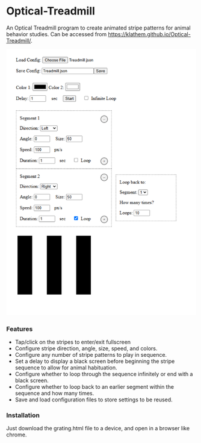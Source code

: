 # Optical-Treadmill
An Optical Treadmill program to create animated stripe patterns for animal behavior studies. Can be accessed from https://klathem.github.io/Optical-Treadmill/.

![Screenshot](demo.png)

### Features
* Tap/click on the stripes to enter/exit fullscreen
* Configure stripe direction, angle, size, speed, and colors.
* Configure any number of stripe patterns to play in sequence.
* Set a delay to display a black screen before beginning the stripe sequence to allow for animal habituation.
* Configure whether to loop through the sequence infinitely or end with a black screen.
* Configure whether to loop back to an earlier segment within the sequence and how many times.
* Save and load configuration files to store settings to be reused.

### Installation
Just download the grating.html file to a device, and open in a browser like chrome.
